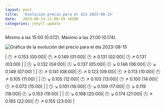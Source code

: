 ```yaml
---
layout: post
title:  'Evolución precio para el día 2023-08-15'
date:   2023-08-14 21:00:59 +0200
categories: jekyll update
---
```

Mínimo a las 15:00 (0.072). Máximo a las 21:00 (0.174). 

![Gráfica de la evolución del precio para el día 2023-08-15](url)


| 🕛 ↗ 0.153 (00:00)| 🕐 ↗ 0.149 (01:00)| 🕑 ↗ 0.131 (02:00)| 🕒 ↗ 0.131 (03:00) | 
| 🕓 ↘ 0.132 (04:00)| 🕔 ↘ 0.137 (05:00)| 🕕 ↘ 0.146 (06:00)| 🕖 ↘ 0.149 (07:00) | 
| 🕗 ↗ 0.141 (08:00)| 🕘 ↗ 0.123 (09:00)| 🕙 ↗ 0.113 (10:00)| 🕚 ↗ 0.105 (11:00) | 
| 🕛 ↘ 0.105 (12:00)| 🕐 ↗ 0.103 (13:00)| 🕑 ↗ 0.100 (14:00)| 🕒 ↗ 0.072 (15:00) | 
| 🕓 ↘ 0.101 (16:00)| 🕔 ↘ 0.109 (17:00)| 🕕 ↘ 0.119 (18:00)| 🕖 ↘ 0.153 (19:00) | 
| 🕗 ↘ 0.168 (20:00)| 🕘 ↘ 0.174 (21:00)| 🕙 ↗ 0.165 (22:00)| 🕚 ↗ 0.155 (23:00) | 
 

